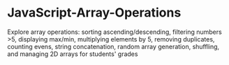 # JavaScript-Array-Operations
 Explore array operations: sorting ascending/descending, filtering numbers >5, displaying max/min, multiplying elements by 5, removing duplicates, counting evens, string concatenation, random array generation, shuffling, and managing 2D arrays for students' grades
